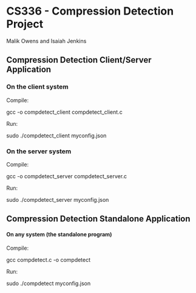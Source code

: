 # CS336 - Compression Detection Project

Malik Owens and Isaiah Jenkins

## Compression Detection Client/Server Application

### On the client system

Compile:

gcc -o compdetect_client compdetect_client.c

Run:

sudo ./compdetect_client myconfig.json

### On the server system


Compile:

gcc -o compdetect_server compdetect_server.c

Run:

sudo ./compdetect_server myconfig.json


## Compression Detection Standalone Application

#### On any system (the standalone program)

Compile:

gcc compdetect.c -o compdetect

Run:

sudo ./compdetect myconfig.json
